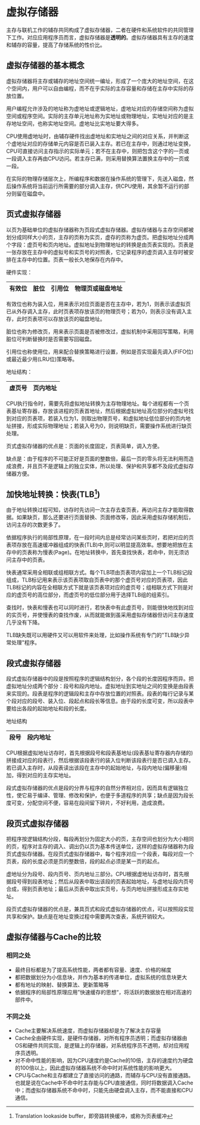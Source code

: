 # 虚拟存储器

主存与联机工作的辅存共同构成了虚拟存储器，二者在硬件和系统软件的共同管理下工作。对应应用程序员而言，虚拟存储器是**透明的**。虚拟存储器具有主存的速度和辅存的容量，提高了存储系统的性价比。

## 虚拟存储器的基本概念

虚拟存储器将主存或辅存的地址空间统一编址，形成了一个庞大的地址空间，在这个空间内，用户可以自由编程，而不在乎实际的主存容量和存储在主存中实际的存放位置。

用户编程允许涉及的地址称为虚地址或逻辑地址，虚地址对应的存储空间称为虚拟空间或程序空间。实际的主存单元地址称为实地址或物理地址，实地址对应的是主存地址空间，也称实地址空间。虚地址比实地址要大得多。

CPU使用虚地址时，由辅存硬件找出虚地址和实地址之间的对应关系，并判断这个虚地址对应的存储单元内容是否已装入主存。若已在主存中，则通过地址变换，CPU可直接访问主存指示的实际单元；若不在主存中，则把包含这个字的一页或一段调入主存再由CPU访问。若主存已满，则采用替换算法置换主存中的一页或一段。

在实际的物理存储层次上，所编程序和数据在操作系统的管理下，先送入磁盘，然后操作系统将当前运行所需要的部分调入主存，供CPU使用，其余暂不运行的部分则留在磁盘中。

## 页式虚拟存储器

以页为基础单位的虚拟存储器称为页段式虚拟存储器。虚拟存储器与主存空间都被划分成同样大小的页，主存的页称为实页，虚存的页称为虚页。把虚拟地址分成两个字段：虚页号和页内地址。虚拟地址到物理地址的转换是由页表实现的。页表是一张存放在主存中的虚拟号和实页号的对照表，它记录程序的虚页调入主存时被安排在主存中的位置。页表一般长久地保存在内存中。

硬件实现：

| 有效位 | 脏位 | 引用位 | 物理页或磁盘地址 |
| ------ | ---- | ------ | ---------------- |

有效位也称为装入位，用来表示对应页面是否在主存中，若为1，则表示该虚拟页已从外存调入主存，此时页表项存放该页的物理页号；若为0，则表示没有调入主存，此时页表项可以存放该页的磁盘地址。

脏位也称为修改页，用来表示页面是否被修改过，虚拟机制中采用回写策略，利用脏位可判断替换时是否需要写回磁盘。

引用位也称使用位，用来配合替换策略进行设置，例如是否实现最先调入(FIFO位)或最近最少用(LRU位)策略等。

地址结构：

| 虚页号 | 页内地址 |
| ------ | -------- |

CPU执行指令时，需要先将虚拟地址转换为主存物理地址。每个进程都有一个页表基址寄存器，存放该进程的页表首地址，然后根据虚拟地址高位部分的虚拟号找到对应的页表项，若装入位为1，则取出物理页号，和虚拟地址低位部分的页内地址拼接，形成实际物理地址；若装入号为0，则说明缺页，需要操作系统进行缺页处理。

页式虚拟存储器的优点是：页面的长度固定，页表简单，调入方便。

缺点是：由于程序的不可能正好是页面的整数倍，最后一页的零头将无法利用而造成浪费，并且页不是逻辑上的独立实体，所以处理、保护和共享都不及段式虚拟存储器方便。

## 加快地址转换：快表(TLB[^1])

由于地址转换过程可知，访存时先访问一次主存去查页表，再访问主存才能取得数据。如果缺页，那么还要进行页面替换、页面修改等，因此采用虚拟存储机制后，访问主存的次数更多了。

依据程序执行的局部性原理，在一段时间内总是经常访问某些页时，若把对应的页表项存放在高速缓冲器组成的快表(TLB)中,则可以明显提高效率。想要地把放在主存中的页表称为慢表(Page)。在地址转换中，首先查找快表，若命中，则无须访问主存中的页表。

快表通常采用全相联或组相联方式。每个TLB项由页表项内容加上一个TLB标记段组成，TLB标记用来表示该页表项取自页表中的那个虚页号对应的页表项，因此TLB标记的内容在全相联方式下就是该页表项对应的虚页号；组相联方式下则是对应的虚页号的高位部分，而虚页号的低位部分用于选择TLB组的组索引。

查找时，快表和慢表也可以同时进行，若快表中有此虚页号，则能很快地找到对应的实页号，并使慢表的查找作废，从而就能做到虽采用虚拟存储器但访问主存速度几乎没有下降。

TLB缺失既可以用硬件又可以用软件来处理，比如操作系统有专门的"TLB缺少异常处理"程序。

## 段式虚拟存储器

段式虚拟存储器中的段是按照程序的逻辑结构划分，各个段的长度因程序而异。把虚拟地址分成两个部分：段号和段内地址。虚拟地址到实地址之间的变换是由段表来实现的。段表是程序的逻辑段和主存中存放位置的对照表。段表的每行记录与某个段对应的段号、装入位、段起点和段长等信息。由于段的长度可变，所以段表中要给出各段的起始地址和段的长度。

地址结构

| 段号 | 段内地址 |
| ---- | -------- |

CPU根据虚拟地址访存时，首先根据段号和段表基地址(段表基址寄存器内存储的)拼接成对应的段表行，然后根据该段表行的装入位判断该段表行是否已调入主存。若已调入主存时，从段表读出该段在主存中的起始地址，与段内地址(偏移量)相加，得到对应的主存实地址。

段式虚拟存储器的优点是段的分界与程序的自然分界相对应，因而具有逻辑独立性，使它易于编译、管理、修改和保护，也便于多道程序的共享；缺点是因为段长度可变，分配空间不便，容易在段间留下碎片，不好利用，造成浪费。

## 段页式虚拟存储器

把程序按逻辑结构分段，每段再划分为固定大小的页，主存空间也划分为大小相同的页，程序对主存的调入、调出仍以页为基本传送单位，这样的虚拟存储器称为段页式虚拟存储器。在段页式虚拟存储器中，每个程序对应一个段表，每段对应一个页表，段的长度必须是页的整数倍，段的起点必须是某一页的起点。

虚地址分为段号、段内页号、页内地址三部分。CPU根据虚地址访存时，首先根据段号得到段表地址；然后从段表中取出该段的页表起始地址，与虚地址段内页号合成，得到页表地址；最后从页表中取出实页号，与页内地址拼接形成主存实地址。

段页式虚拟存储器的优点是，兼具页式和段式虚拟存储器的优点，可以按照段实现共享和保护。缺点是在地址变换过程中需要两次查表，系统开销较大。

## 虚拟存储器与Cache的比较

### 相同之处

+ 最终目标都是为了提高系统性能，两者都有容量、速度、价格的梯度
+ 都把数据划分为小信息块，并作为基本的传递单位，虚拟系统的信息块更大
+ 都有地址的映射、替换算法、更新策略等
+ 依据程序的局部性原理应用”快速缓存的思想“，将活跃的数据放在相对高速的部件中。

### 不同之处

+ Cache主要解决系统速度，而虚拟存储器却是为了解决主存容量
+ Cache全由硬件实现，是硬件存储器，对所有程序员透明；而虚拟存储器由OS和硬件共同实现，是逻辑上的存储器，对系统程序员不透明，却对应用程序员透明。
+ 对不命中性能的影响，因为CPU速度约是Cache的10倍，主存的速度约为硬盘的100倍以上，因此虚拟存储器系统不命中时对系统性能的影响更大。
+ CPU与Cache和主存都建立了直接访问的通路，而辅存与CPU没有直接通路。也就是说在Cache中不命中时主存能与CPU直接通信，同时将数据调入Cache中；而虚拟存储器系统不命中时，只能先由硬盘调入主存，而不能直接和CPU通信。











































[^1]:Translation lookaside buffer，即旁路转换缓冲，或称为页表缓冲



